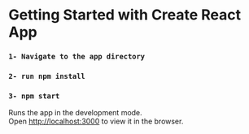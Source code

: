 # Getting Started with Create React App

### `1- Navigate to the app directory`

### `2- run npm install`

### `3- npm start`

Runs the app in the development mode.\
Open [http://localhost:3000](http://localhost:3000) to view it in the browser.
